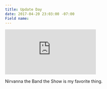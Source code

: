 ```yaml
---
title: Update Day
date: 2017-04-20 23:03:00 -07:00
Field name: 
---
```


<div class="preserve-aspect">
  <iframe class="preserve-aspect__element" src="https://www.youtube.com/embed/ZWOlXGrPDJA" frameborder="0" allowfullscreen></iframe></div>

Nirvanna the Band the Show is my favorite thing.